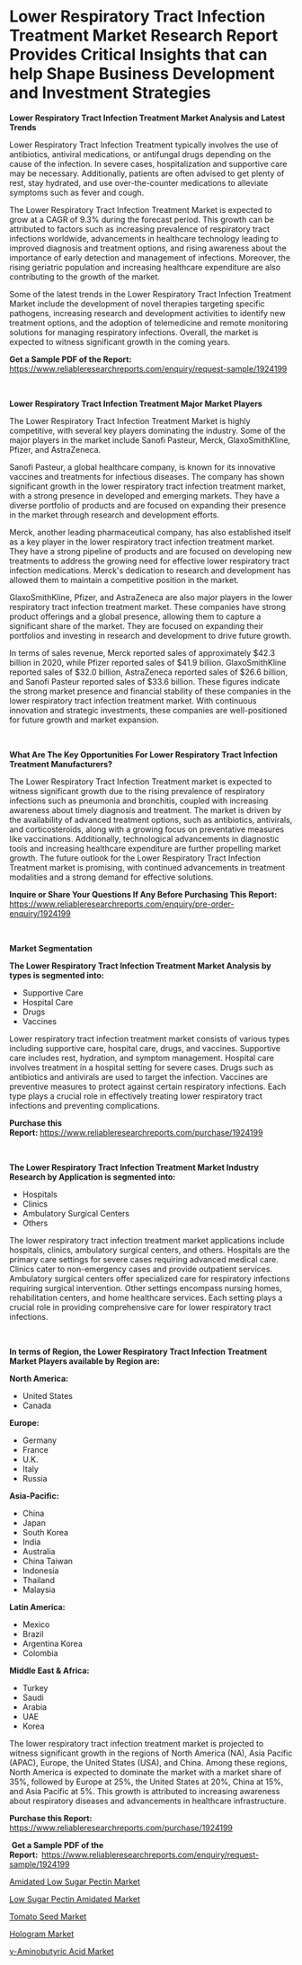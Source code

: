<p><h1>Lower Respiratory Tract Infection Treatment Market Research Report Provides Critical Insights that can help Shape Business Development and Investment Strategies</h1></p><p><strong>Lower Respiratory Tract Infection Treatment Market Analysis and Latest Trends</strong></p>
<p><p>Lower Respiratory Tract Infection Treatment typically involves the use of antibiotics, antiviral medications, or antifungal drugs depending on the cause of the infection. In severe cases, hospitalization and supportive care may be necessary. Additionally, patients are often advised to get plenty of rest, stay hydrated, and use over-the-counter medications to alleviate symptoms such as fever and cough.</p><p>The Lower Respiratory Tract Infection Treatment Market is expected to grow at a CAGR of 9.3% during the forecast period. This growth can be attributed to factors such as increasing prevalence of respiratory tract infections worldwide, advancements in healthcare technology leading to improved diagnosis and treatment options, and rising awareness about the importance of early detection and management of infections. Moreover, the rising geriatric population and increasing healthcare expenditure are also contributing to the growth of the market.</p><p>Some of the latest trends in the Lower Respiratory Tract Infection Treatment Market include the development of novel therapies targeting specific pathogens, increasing research and development activities to identify new treatment options, and the adoption of telemedicine and remote monitoring solutions for managing respiratory infections. Overall, the market is expected to witness significant growth in the coming years.</p></p>
<p><strong>Get a Sample PDF of the Report:&nbsp;</strong> <a href="https://www.reliableresearchreports.com/enquiry/request-sample/1924199">https://www.reliableresearchreports.com/enquiry/request-sample/1924199</a></p>
<p>&nbsp;</p>
<p><strong>Lower Respiratory Tract Infection Treatment Major Market Players</strong></p>
<p><p>The Lower Respiratory Tract Infection Treatment Market is highly competitive, with several key players dominating the industry. Some of the major players in the market include Sanofi Pasteur, Merck, GlaxoSmithKline, Pfizer, and AstraZeneca.</p><p>Sanofi Pasteur, a global healthcare company, is known for its innovative vaccines and treatments for infectious diseases. The company has shown significant growth in the lower respiratory tract infection treatment market, with a strong presence in developed and emerging markets. They have a diverse portfolio of products and are focused on expanding their presence in the market through research and development efforts.</p><p>Merck, another leading pharmaceutical company, has also established itself as a key player in the lower respiratory tract infection treatment market. They have a strong pipeline of products and are focused on developing new treatments to address the growing need for effective lower respiratory tract infection medications. Merck's dedication to research and development has allowed them to maintain a competitive position in the market.</p><p>GlaxoSmithKline, Pfizer, and AstraZeneca are also major players in the lower respiratory tract infection treatment market. These companies have strong product offerings and a global presence, allowing them to capture a significant share of the market. They are focused on expanding their portfolios and investing in research and development to drive future growth.</p><p>In terms of sales revenue, Merck reported sales of approximately $42.3 billion in 2020, while Pfizer reported sales of $41.9 billion. GlaxoSmithKline reported sales of $32.0 billion, AstraZeneca reported sales of $26.6 billion, and Sanofi Pasteur reported sales of $33.6 billion. These figures indicate the strong market presence and financial stability of these companies in the lower respiratory tract infection treatment market. With continuous innovation and strategic investments, these companies are well-positioned for future growth and market expansion.</p></p>
<p>&nbsp;</p>
<p><strong>What Are The Key Opportunities For Lower Respiratory Tract Infection Treatment Manufacturers?</strong></p>
<p><p>The Lower Respiratory Tract Infection Treatment market is expected to witness significant growth due to the rising prevalence of respiratory infections such as pneumonia and bronchitis, coupled with increasing awareness about timely diagnosis and treatment. The market is driven by the availability of advanced treatment options, such as antibiotics, antivirals, and corticosteroids, along with a growing focus on preventative measures like vaccinations. Additionally, technological advancements in diagnostic tools and increasing healthcare expenditure are further propelling market growth. The future outlook for the Lower Respiratory Tract Infection Treatment market is promising, with continued advancements in treatment modalities and a strong demand for effective solutions.</p></p>
<p><strong>Inquire or Share Your Questions If Any Before Purchasing This Report:</strong> <a href="https://www.reliableresearchreports.com/enquiry/pre-order-enquiry/1924199">https://www.reliableresearchreports.com/enquiry/pre-order-enquiry/1924199</a></p>
<p>&nbsp;</p>
<p><strong>Market Segmentation</strong></p>
<p><strong>The Lower Respiratory Tract Infection Treatment Market Analysis by types is segmented into:</strong></p>
<p><ul><li>Supportive Care</li><li>Hospital Care</li><li>Drugs</li><li>Vaccines</li></ul></p>
<p><p>Lower respiratory tract infection treatment market consists of various types including supportive care, hospital care, drugs, and vaccines. Supportive care includes rest, hydration, and symptom management. Hospital care involves treatment in a hospital setting for severe cases. Drugs such as antibiotics and antivirals are used to target the infection. Vaccines are preventive measures to protect against certain respiratory infections. Each type plays a crucial role in effectively treating lower respiratory tract infections and preventing complications.</p></p>
<p><strong>Purchase this Report:&nbsp;</strong><a href="https://www.reliableresearchreports.com/purchase/1924199">https://www.reliableresearchreports.com/purchase/1924199</a></p>
<p>&nbsp;</p>
<p><strong>The Lower Respiratory Tract Infection Treatment Market Industry Research by Application is segmented into:</strong></p>
<p><ul><li>Hospitals</li><li>Clinics</li><li>Ambulatory Surgical Centers</li><li>Others</li></ul></p>
<p><p>The lower respiratory tract infection treatment market applications include hospitals, clinics, ambulatory surgical centers, and others. Hospitals are the primary care settings for severe cases requiring advanced medical care. Clinics cater to non-emergency cases and provide outpatient services. Ambulatory surgical centers offer specialized care for respiratory infections requiring surgical intervention. Other settings encompass nursing homes, rehabilitation centers, and home healthcare services. Each setting plays a crucial role in providing comprehensive care for lower respiratory tract infections.</p></p>
<p>&nbsp;</p>
<p><strong>In terms of Region, the Lower Respiratory Tract Infection Treatment Market Players available by Region are:</strong></p>
<p>
    <p> <strong> North America: </strong>
        <ul>
            <li>United States</li>
            <li>Canada</li>
        </ul>
        </p> 
    <p> <strong> Europe: </strong>
        <ul>
            <li>Germany</li>
            <li>France</li>
            <li>U.K.</li>
            <li>Italy</li>
            <li>Russia</li>
        </ul>
        </p> 
    <p> <strong> Asia-Pacific: </strong>
        <ul>
            <li>China</li>
            <li>Japan</li>
            <li>South Korea</li>
            <li>India</li>
            <li>Australia</li>
            <li>China Taiwan</li>
            <li>Indonesia</li>
            <li>Thailand</li>
            <li>Malaysia</li>
        </ul>
        </p> 
    <p> <strong> Latin America: </strong>
        <ul>
            <li>Mexico</li>
            <li>Brazil</li>
            <li>Argentina Korea</li>
            <li>Colombia</li>
        </ul>
        </p> 
    <p> <strong> Middle East & Africa: </strong>
        <ul>
            <li>Turkey</li>
            <li>Saudi</li>
            <li>Arabia</li>
            <li>UAE</li>
            <li>Korea</li>
        </ul>
    </p>
    </p>
<p><p>The lower respiratory tract infection treatment market is projected to witness significant growth in the regions of North America (NA), Asia Pacific (APAC), Europe, the United States (USA), and China. Among these regions, North America is expected to dominate the market with a market share of 35%, followed by Europe at 25%, the United States at 20%, China at 15%, and Asia Pacific at 5%. This growth is attributed to increasing awareness about respiratory diseases and advancements in healthcare infrastructure.</p></p>
<p><strong>Purchase this Report: </strong><a href="https://www.reliableresearchreports.com/purchase/1924199">https://www.reliableresearchreports.com/purchase/1924199</a></p>
<p>&nbsp;<strong>Get a Sample PDF of the Report:&nbsp;&nbsp;</strong><a href="https://www.reliableresearchreports.com/enquiry/request-sample/1924199">https://www.reliableresearchreports.com/enquiry/request-sample/1924199</a></p>
<p><strong></strong></p>
<p><p><a href="https://github.com/Sinjinluong3e0awx2m195k76/Market-Research-Report-List-1/blob/main/amidated-low-sugar-pectin-market.md">Amidated Low Sugar Pectin Market</a></p><p><a href="https://github.com/shotows/Market-Research-Report-List-1/blob/main/low-sugar-pectin-amidated-market.md">Low Sugar Pectin Amidated Market</a></p><p><a href="https://view.publitas.com/reportprime-1/tomato-seed-market-size-2024-2031-global-industrial-analysis-key-geographical-regions-market-share-top-key-players-product-types-and-forecast-research-report/">Tomato Seed Market</a></p><p><a href="https://view.publitas.com/reportprime-1/hologram-market-analysis-examines-its-scope-on-growth-opportunities-and-forecasted-trends-spanning-from-2024-to-2031/">Hologram Market</a></p><p><a href="https://confirmed-shield-e13.notion.site/Aminobutyric-Acid-Market-Size-Share-Trends-Analysis-Report-By-Application-Regional-Outlook-Comp-cc785d1260ca40c29853331baf140ff1">γ-Aminobutyric Acid Market</a></p></p>